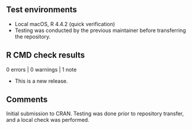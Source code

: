 ## Test environments
* Local macOS, R 4.4.2 (quick verification)
* Testing was conducted by the previous maintainer before transferring the repository.

## R CMD check results

0 errors | 0 warnings | 1 note

* This is a new release.

## Comments
Initial submission to CRAN. Testing was done prior to repository transfer, and a local check was performed.